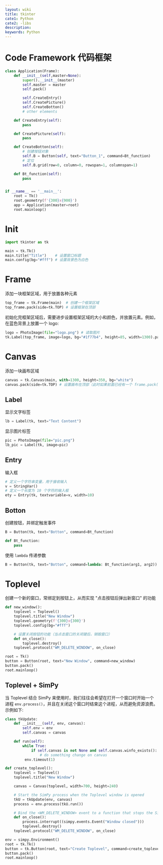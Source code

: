 ```yaml
---
layout: wiki
title: tkinter
cate1: Python
cate2: -libs
description: 
keywords: Python
---
```


# Code Framework 代码框架
```py
class Application(Frame):
    def __init__(self,master=None):
        super().__init__(master)
        self.master = master
        self.pack()

        self.CreateEntry()
        self.CreatePicture()
        self.CreateBotton()
        # other elements

    def CreateEntry(self):
        pass

    def CreatePicture(self):
        pass

    def CreateBotton(self):
        # 创建按钮对象
        self.B = Button(self, text="Button_1", command=Bt_function)
        # 定位
        self.B.grid(row=0, column=0, rowspan=1, columnspan=1)

    def Bt_function(self):
        pass


if __name__ == '__main__':
    root = Tk()
    root.geometry(f'{300}x{900}')
    app = Application(master=root)
    root.mainloop()
```

# Init

```py
import tkinter as tk

main = tk.Tk()
main.title("Title")    # 设置窗口标题
main.config(bg="#fff") # 设置背景色为白色
```

# Frame

添加一块框架区域，用于放置各种元素

```python
top_frame = tk.Frame(main)  # 创建一个框架区域
top_frame.pack(side=tk.TOP) # 设置框架在顶部
```

初始化完框架区域后，需要进步设置框架区域的大小和颜色，并放置元素。例如，在蓝色背景上放置一个 logo:

```python
logo = PhotoImage(file="logo.png") # 读取图片
tk.Label(top_frame, image=logo, bg="#1f77b4", height=85, width=1300).pack() # 在框架中添加元素
```

# Canvas

添加一块画布区域

```python
canvas = tk.Canvas(main, with=1300, height=350, bg="white")
canvas.pack(side=tk.TOP) # 设置画布在顶部（此时如果前面已经有一个 frame.pack(side=tk.TOP)，那么画布会跟在框架后面）
```


## Label
显示文字标签
```py
lb = Label(tk, text="Text Content")
```

显示图片标签
```py
pic = PhotoImage(file="pic.png")
lb_pic = Label(tk, image=pic)
```

## Entry
输入框
```py
# 定义一个字符串变量，用于接收输入
v = StringVar()
# 定义一个长度为 10 个字符的输入框
ety = Entry(tk, textvariable=v, width=10) 
```

## Botton
创建按钮，并绑定触发事件
```py
B = Button(tk, text="Botton", command=Bt_function)

def Bt_function:
    pass
```

使用 `lambda` 传递参数

```py
B = Button(tk, text="Botton", command=lambda: Bt_function(arg1, arg2))
```


# Toplevel
创建一个新的窗口，常绑定到按钮上，从而实现 "点击按钮后弹出新窗口" 的功能

```py
def new_window():
    toplevel = Toplevel()
    toplevel.title("New Window")
    toplevel.geometry(f'{300}x{300}')
    toplevel.config(bg="#fff")

    # 设置关闭按钮的功能（当点击窗口的关闭键后，销毁窗口）
    def on_close():
        toplevel.destroy()
    toplevel.protocol("WM_DELETE_WINDOW", on_close)

root = Tk()
button = Button(root, text="New Window", command=new_window)
button.pack()
root.mainloop()
```

## Toplevel + SimPy
当 Toplevel 结合 SimPy 来使用时，我们往往会希望在打开一个窗口时开始一个进程 `env.process()`，并且在关闭这个窗口时结束这个进程，从而避免资源浪费。示例如下:

```py
class tkUpdate:
    def __init___(self, env, canvas):
        self.env = env
        self.canvas = canvas

    def run(self):
        while True:
            if self.canvas is not None and self.canvas.winfo_exists():
                # do something change on canvas
         env.timeout(1)

def create_toplevel():
    toplevel = Toplevel()
    toplevel.title("New Window")

    canvas = Canvas(toplevel, width=700, height=240)

    # Start the SimPy process when the Toplevel window is opened
    tkU = tkUpdate(env, canvas)
    process = env.process(tkU.run())

    # Bind the <WM_DELETE_WINDOW> event to a function that stops the SimPy process
    def on_close():
        process.interrupt((simpy.events.Event("Window closed")))
        toplevel.destroy()
    toplevel.protocol("WM_DELETE_WINDOW", on_close)

env = simpy.Environment()
root = tk.Tk()
button = tk.Button(root, text="Create Toplevel", command=create_toplevel)
button.pack()
root.mainloop()
```

